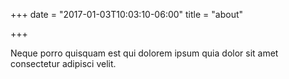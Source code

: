 +++
date = "2017-01-03T10:03:10-06:00"
title = "about"

+++

Neque porro quisquam est qui dolorem
ipsum quia dolor sit amet consectetur
adipisci velit.